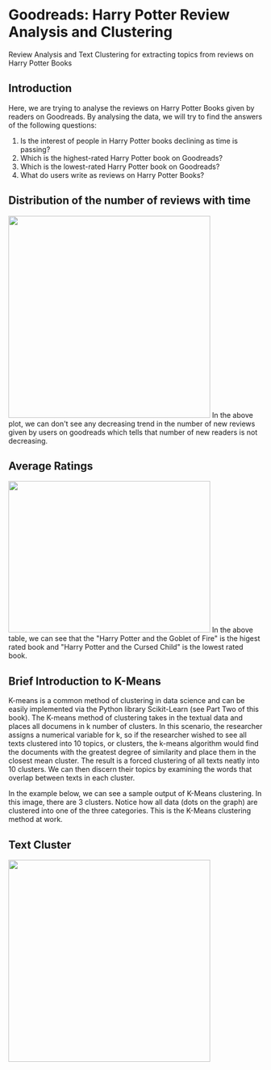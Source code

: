 # Goodreads: Harry Potter Review Analysis and Clustering
Review Analysis and Text Clustering for extracting topics from reviews on Harry Potter Books 

## Introduction
Here, we are trying to analyse the reviews on Harry Potter Books given by readers on Goodreads. By analysing the data, we will try to find the answers of the following questions:
1. Is the interest of people in Harry Potter books declining as time is passing?
2. Which is the highest-rated Harry Potter book on Goodreads?
3. Which is the lowest-rated Harry Potter book on Goodreads?
4. What do users write as reviews on Harry Potter Books?

## Distribution of the number of reviews with time
<img src="https://user-images.githubusercontent.com/65237445/149659085-61ce5f20-8aa5-4f1f-ab29-c0faf537df66.PNG" width="400" height = "400">
In the above plot, we can don't see any decreasing trend in the number of new reviews given by users on goodreads which tells that number of new readers is not decreasing.

## Average Ratings 
<img src="https://user-images.githubusercontent.com/65237445/149659172-d6de6226-4687-427e-907f-5b8361db4c06.png" width="400" height = "300">
In the above table, we can see that the "Harry Potter and the Goblet of Fire" is the higest rated book and "Harry Potter and the Cursed Child" is the lowest rated book. 

## Brief Introduction to K-Means
K-means is a common method of clustering in data science and can be easily implemented via the Python library Scikit-Learn (see Part Two of this book). The K-means method of clustering takes in the textual data and places all documens in k number of clusters. In this scenario, the researcher assigns a numerical variable for k, so if the researcher wished to see all texts clustered into 10 topics, or clusters, the k-means algorithm would find the documents with the greatest degree of similarity and place them in the closest mean cluster. The result is a forced clustering of all texts neatly into 10 clusters. We can then discern their topics by examining the words that overlap between texts in each cluster.

In the example below, we can see a sample output of K-Means clustering. In this image, there are 3 clusters. Notice how all data (dots on the graph) are clustered into one of the three categories. This is the K-Means clustering method at work.
## Text Cluster
<img src="https://user-images.githubusercontent.com/65237445/149658485-8280f0b2-f2cf-482a-b588-a5f24f7ca844.PNG" width="400" height = "400">
